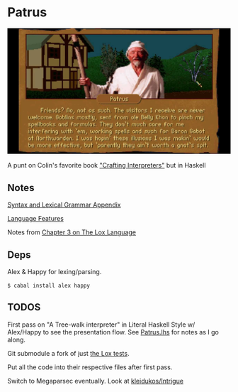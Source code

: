 # Patrus

![Patrus](res/patrus2.jpg)

A punt on Colin's favorite book ["Crafting Interpreters"](https://craftinginterpreters.com/contents.html) but in Haskell

## Notes

[Syntax and Lexical Grammar Appendix](https://craftinginterpreters.com/appendix-i.html)

[Language Features](LanguageFeatures.md)

Notes from [Chapter 3 on The Lox Language](LoxLanguageNotes.md) 

## Deps

Alex & Happy for lexing/parsing.

```
$ cabal install alex happy
```

## TODOS

First pass on "A Tree-walk interpreter" in Literal Haskell Style w/ Alex/Happy to see the presentation flow. See [Patrus.lhs](Patrus.lhs) for notes as I go along.

Git submodule a fork of just [the Lox tests](https://github.com/munificent/craftinginterpreters/tree/master/test).

Put all the code into their respective files after first pass.

Switch to Megaparsec eventually. Look at [kleidukos/Intrigue](https://github.com/kleidukos/Intrigue)